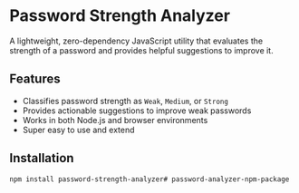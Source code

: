 # Password Strength Analyzer
A lightweight, zero-dependency JavaScript utility that evaluates the strength of a password and provides helpful suggestions to improve it.
## Features
- Classifies password strength as `Weak`, `Medium`, or `Strong`
- Provides actionable suggestions to improve weak passwords
- Works in both Node.js and browser environments
- Super easy to use and extend
## Installation
```bash
npm install password-strength-analyzer# password-analyzer-npm-package
